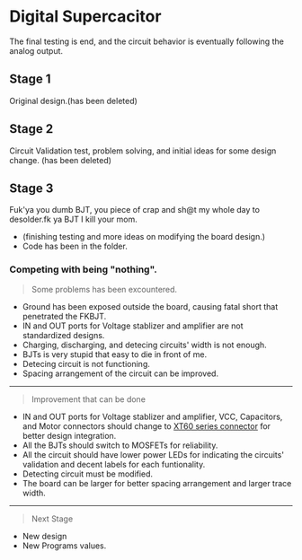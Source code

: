 # Digital Supercacitor
The final testing is end, and the circuit behavior is eventually following the analog output. 

## Stage 1
Original design.(has been deleted)

## Stage 2
Circuit Validation test, problem solving, and initial ideas for some design change. (has been deleted)

## Stage 3
Fuk'ya you dumb BJT, you piece of crap and sh@t my whole day to desolder.fk ya BJT I kill your mom.
* (finishing testing and more ideas on modifying the board design.) 
* Code has been in the folder. 

### Competing with being "nothing". 
> Some problems has been excountered. 
* Ground has been exposed outside the board, causing fatal short that penetrated the FKBJT.
* IN and OUT ports for Voltage stablizer and amplifier are not standardized designs.
* Charging, discharging, and detecing circuits' width is not enough.
* BJTs is very stupid that easy to die in front of me. 
* Detecing circuit is not functioning. 
* Spacing arrangement of the circuit can be improved. 

* * * * * * * * * * * * * * * * * * * * * * * * * * * * * * * * * * * * *

> Improvement that can be done
* IN and OUT ports for Voltage stablizer and amplifier, VCC, Capacitors, and Motor connectors should change to [XT60 series connector](https://www.amazon.com/OOOUSE-XT60-Connector-Pairs-pairs/dp/B005FAPYXS) for better design integration.  
* All the BJTs should switch to MOSFETs for reliability. 
* All the circuit should have lower power LEDs for indicating the circuits' validation and decent labels for each funtionality. 
* Detecting circuit must be modified. 
* The board can be larger for better spacing arrangement and larger trace width. 

* * * * * * * * * * * * * * * * * * * * * * * * * * * * * * * * * * * * *

> Next Stage
* New design
* New Programs values. 

